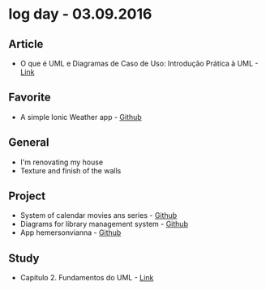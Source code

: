 # log day - 03.09.2016

## Article

 - O que é UML e Diagramas de Caso de Uso: Introdução Prática à UML - [Link](http://www.devmedia.com.br/o-que-e-uml-e-diagramas-de-caso-de-uso-introducao-pratica-a-uml/23408)


## Favorite

 - A simple Ionic Weather app - [Github](https://github.com/driftyco/ionic-weather)


## General

 - I'm renovating my house
  - Texture and finish of the walls


## Project 

 - System of calendar movies ans series  - [Github](https://github.com/system-solutions/system-calendar-movies-and-series)
 - Diagrams for library management system - [Github](https://github.com/uml-solutions/uml-library-management-system)
 - App hemersonvianna - [Github](https://github.com/descco/app-hemersonvianna)


## Study

 - Capítulo 2. Fundamentos do UML - [Link](https://docs.kde.org/trunk4/pt_BR/kdesdk/umbrello/uml-basics.html)